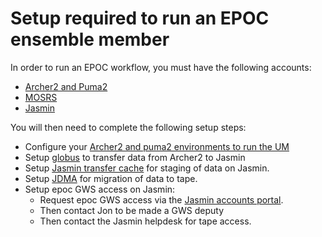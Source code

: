 # Setup required to run an EPOC ensemble member

In order to run an EPOC workflow, you must have the following accounts:
* [Archer2 and Puma2](https://cms.ncas.ac.uk/archer2/unified-model/#getting-started)
* [MOSRS](https://code.metoffice.gov.uk/)
* [Jasmin](https://jasmin.ac.uk/users/access/)

You will then need to complete the following setup steps:  
* Configure your [Archer2 and puma2 environments to run the UM](https://ncas-cms.github.io/um-training/getting-setup-selfstudy.html)
* Setup [globus](https://cms.ncas.ac.uk/unified-model/pptransfer-globus/) to transfer data from Archer2 to Jasmin
* Setup [Jasmin transfer cache](https://ncas-cms.github.io/canari/xfc) for staging of data on Jasmin. 
* Setup [JDMA](jdma) for migration of data to tape. 
* Setup epoc GWS access on Jasmin:
  * Request epoc GWS access via the [Jasmin accounts portal](https://accounts.jasmin.ac.uk/).
  * Then contact Jon to be made a GWS deputy
  * Then contact the Jasmin helpdesk for tape access. 
